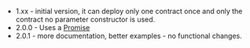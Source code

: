 * 1.xx - initial version, it can deploy only one contract once and only the contract no parameter constructor is used. 
* 2.0.0 - Uses a [Promise](https://developer.mozilla.org/en-US/docs/Web/JavaScript/Reference/Global_Objects/Promise) 
* 2.0.1 - more documentation, better examples - no functional changes. 
